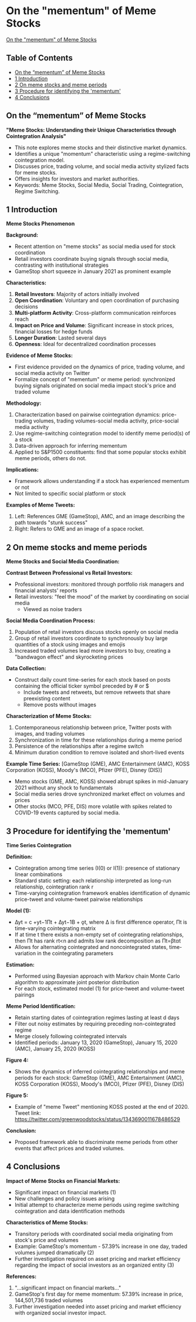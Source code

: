# On the "mementum" of Meme Stocks

[On the "mementum" of Meme Stocks](https://arxiv.org/abs/2106.03691)

## Table of Contents
- [On the “mementum” of Meme Stocks](#on-the-mementum-of-meme-stocks)
- [1 Introduction](#1-introduction)
- [2 On meme stocks and meme periods](#2-on-meme-stocks-and-meme-periods)
- [3 Procedure for identifying the 'mementum'](#3-procedure-for-identifying-the-mementum)
- [4 Conclusions](#4-conclusions)

## On the “mementum” of Meme Stocks

**"Meme Stocks: Understanding their Unique Characteristics through Cointegration Analysis"**

* This note explores meme stocks and their distinctive market dynamics.
* Identifies a unique "momentum" characteristic using a regime-switching cointegration model.
* Discusses price, trading volume, and social media activity stylized facts for meme stocks.
* Offers insights for investors and market authorities.
* Keywords: Meme Stocks, Social Media, Social Trading, Cointegration, Regime Switching.


## 1 Introduction

**Meme Stocks Phenomenon**

**Background:**
- Recent attention on "meme stocks" as social media used for stock coordination
- Retail investors coordinate buying signals through social media, contrasting with institutional strategies
- GameStop short squeeze in January 2021 as prominent example

**Characteristics:**
1. **Retail Investors**: Majority of actors initially involved
2. **Open Coordination**: Voluntary and open coordination of purchasing decisions
3. **Multi-platform Activity**: Cross-platform communication reinforces reach
4. **Impact on Price and Volume**: Significant increase in stock prices, financial losses for hedge funds
5. **Longer Duration**: Lasted several days
6. **Openness**: Ideal for decentralized coordination processes

**Evidence of Meme Stocks:**
- First evidence provided on the dynamics of price, trading volume, and social media activity on Twitter
- Formalize concept of "mementum" or meme period: synchronized buying signals originated on social media impact stock's price and traded volume

**Methodology:**
1. Characterization based on pairwise cointegration dynamics: price-trading volumes, trading volumes-social media activity, price-social media activity
2. Use regime-switching cointegration model to identify meme period(s) of a stock
3. Data-driven approach for inferring mementum
4. Applied to S&P1500 constituents: find that some popular stocks exhibit meme periods, others do not.

**Implications:**
- Framework allows understanding if a stock has experienced mementum or not
- Not limited to specific social platform or stock

**Examples of Meme Tweets:**
1. Left: References GME (GameStop), AMC, and an image describing the path towards "stunk success"
2. Right: Refers to GME and an image of a space rocket.


## 2 On meme stocks and meme periods

**Meme Stocks and Social Media Coordination:**

**Contrast Between Professional vs Retail Investors:**
- Professional investors: monitored through portfolio risk managers and financial analysts' reports
- Retail investors: "feel the mood" of the market by coordinating on social media
  - Viewed as noise traders

**Social Media Coordination Process:**
1. Population of retail investors discuss stocks openly on social media
2. Group of retail investors coordinate to synchronously buy large quantities of a stock using images and emojis
3. Increased traded volumes lead more investors to buy, creating a "bandwagon effect" and skyrocketing prices

**Data Collection:**
- Construct daily count time-series for each stock based on posts containing the official ticker symbol preceded by # or $
  - Include tweets and retweets, but remove retweets that share preexisting content
  - Remove posts without images

**Characterization of Meme Stocks:**
1. Contemporaneous relationship between price, Twitter posts with images, and trading volumes
2. Synchronization in time for these relationships during a meme period
3. Persistence of the relationships after a regime switch
4. Minimum duration condition to remove isolated and short-lived events

**Example Time Series:**
[GameStop (GME), AMC Entertainment (AMC), KOSS Corporation (KOSS), Moody's (MCO), Pfizer (PFE), Disney (DIS)]

- Memo stocks (GME, AMC, KOSS) showed abrupt spikes in mid-January 2021 without any shock to fundamentals
- Social media series drove synchronized market effect on volumes and prices
- Other stocks (MCO, PFE, DIS) more volatile with spikes related to COVID-19 events captured by social media.


## 3 Procedure for identifying the 'mementum'

**Time Series Cointegration**

**Definition:**
- Cointegration among time series (I(0) or I(1)): presence of stationary linear combinations
- Standard static setting: each relationship interpreted as long-run relationship, cointegration rank r
- Time-varying cointegration framework enables identification of dynamic price-tweet and volume-tweet pairwise relationships

**Model (1):**
- ∆yt = c +yt−1Πt + ∆yt−1B + ǫt, where ∆ is first difference operator, Πt is time-varying cointegrating matrix
- If at time t there exists a non-empty set of cointegrating relationships, then Πt has rank rt<n and admits low rank decomposition as Πt=βtαt
- Allows for alternating cointegrated and noncointegrated states, time-variation in the cointegrating parameters

**Estimation:**
- Performed using Bayesian approach with Markov chain Monte Carlo algorithm to approximate joint posterior distribution
- For each stock, estimated model (1) for price-tweet and volume-tweet pairings

**Meme Period Identification:**
- Retain starting dates of cointegration regimes lasting at least d days
- Filter out noisy estimates by requiring preceding non-cointegrated regime
- Merge closely following cointegrated intervals
- Identified periods: January 13, 2020 (GameStop), January 15, 2020 (AMC), January 25, 2020 (KOSS)

**Figure 4:**
- Shows the dynamics of inferred cointegrating relationships and meme periods for each stock: GameStop (GME), AMC Entertainment (AMC), KOSS Corporation (KOSS), Moody's (MCO), Pfizer (PFE), Disney (DIS)

**Figure 5:**
- Example of "meme Tweet" mentioning KOSS posted at the end of 2020. Tweet link: https://twitter.com/greenwoodstocks/status/1343690011678486529

**Conclusion:**
- Proposed framework able to discriminate meme periods from other events that affect prices and traded volumes.


## 4 Conclusions

**Impact of Meme Stocks on Financial Markets:**
- Significant impact on financial markets (1)
- New challenges and policy issues arising
- Initial attempt to characterize meme periods using regime switching cointegration and data identification methods

**Characteristics of Meme Stocks:**
- Transitory periods with coordinated social media originating from stock's price and volumes
- Example: GameStop's momentum - 57.39% increase in one day, traded volumes jumped dramatically (2)
- Further investigation required on asset pricing and market efficiency regarding the impact of social investors as an organized entity (3)

**References:**
1. "...significant impact on financial markets..."
2. GameStop's first day for meme momentum: 57.39% increase in price, 144,501,736 traded volumes
3. Further investigation needed into asset pricing and market efficiency with organized social investor impact.

